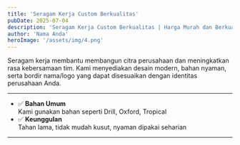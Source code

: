 ```yaml
---
title: 'Seragam Kerja Custom Berkualitas'
pubDate: 2025-07-04
description: 'Seragam Kerja Custom Berkualitas | Harga Murah dan Berkualitas' # PASTIKAN BARIS INI ADA
author: 'Nama Anda'
heroImage: '/assets/img/4.png'
---
```


Seragam kerja membantu membangun citra perusahaan dan meningkatkan rasa kebersamaan tim. Kami menyediakan desain modern, bahan nyaman, serta bordir nama/logo yang dapat disesuaikan dengan identitas perusahaan Anda.

---

- ✅ **Bahan Umum**  
  Kami gunakan bahan seperti Drill, Oxford, Tropical
- ✅ **Keunggulan**  
  Tahan lama, tidak mudah kusut, nyaman dipakai seharian
  
---
